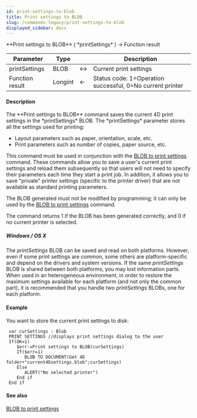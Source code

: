 ```yaml
---
id: print-settings-to-blob
title: Print settings to BLOB
slug: /commands-legacy/print-settings-to-blob
displayed_sidebar: docs
---
```


<!--REF #_command_.Print settings to BLOB.Syntax-->**Print settings to BLOB** ( *printSettings* ) -> Function result<!-- END REF-->
<!--REF #_command_.Print settings to BLOB.Params-->
| Parameter | Type |  | Description |
| --- | --- | --- | --- |
| printSettings | BLOB | <&rarr; | Current print settings |
| Function result | Longint | &larr; | Status code: 1=Operation successful, 0=No current printer |

<!-- END REF-->

#### Description 

<!--REF #_command_.Print settings to BLOB.Summary-->The **Print settings to BLOB** command saves the current 4D print settings in the *printSettings* BLOB.<!-- END REF--> The *printSettings* parameter stores all the settings used for printing:

* Layout parameters such as paper, orientation, scale, etc.
* Print parameters such as number of copies, paper source, etc.

This command must be used in conjunction with the [BLOB to print settings](blob-to-print-settings.md) command. These commands allow you to save a user's current print settings and reload them subsequently so that users will not need to specify their parameters each time they start a print job. In addition, it allows you to save "private" printer settings (specific to the printer driver) that are not available as standard printing parameters. 

The BLOB generated must not be modified by programming; it can only be used by the [BLOB to print settings](blob-to-print-settings.md) command.

The command returns 1 if the BLOB has been generated correctly, and 0 if no current printer is selected.

##### Windows / OS X 

The *printSettings* BLOB can be saved and read on both platforms. However, even if some print settings are common, some others are platform-specific and depend on the drivers and system versions. If the same *printSettings* BLOB is shared between both platforms, you may lost information parts.   
When used in an heterogeneous environment, in order to restore the maximum settings available for each platform (and not only the common part), it is recommended that you handle two *printSettings* BLOBs, one for each platform.

#### Example 

You want to store the current print settings to disk:

```4d
 var curSettings : Blob
 PRINT SETTINGS //displays print settings dialog to the user
 If(OK=1)
    $err:=Print settings to BLOB(curSettings)
    If($err=1)
       BLOB TO DOCUMENT(Get 4D folder+"current4Dsettings.blob";curSettings)
    Else
       ALERT("No selected printer")
    End if
 End if
```

#### See also 

  
[BLOB to print settings](blob-to-print-settings.md)  